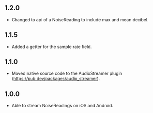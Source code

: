 ## 1.2.0
* Changed to api of a NoiseReading to include max and mean decibel.

## 1.1.5
* Added a getter for the sample rate field.

## 1.1.0
* Moved native source code to the AudioStreamer plugin (https://pub.dev/packages/audio_streamer).

## 1.0.0
* Able to stream NoiseReadings on iOS and Android.
